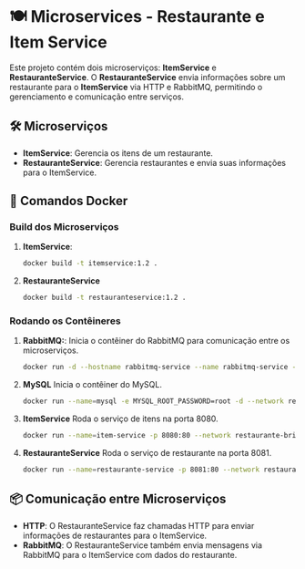 # 🍽️ Microservices - Restaurante e Item Service

Este projeto contém dois microserviços: **ItemService** e **RestauranteService**. O **RestauranteService** envia informações sobre um restaurante para o **ItemService** via HTTP e RabbitMQ, permitindo o gerenciamento e comunicação entre serviços.

## 🛠️ Microserviços

- **ItemService**: Gerencia os itens de um restaurante.
- **RestauranteService**: Gerencia restaurantes e envia suas informações para o ItemService.

## 🐳 Comandos Docker

### Build dos Microserviços

1. **ItemService**:  
   ```bash
   docker build -t itemservice:1.2 .

2. **RestauranteService**
   ```bash
   docker build -t restauranteservice:1.2 .

### Rodando os Contêineres

1. **RabbitMQ:**:
   Inicia o contêiner do RabbitMQ para comunicação entre os microserviços.   
   ```bash
   docker run -d --hostname rabbitmq-service --name rabbitmq-service --network restaurante-bridge rabbitmq:3-management

2. **MySQL**
   Inicia o contêiner do MySQL.
   ```bash
   docker run --name=mysql -e MYSQL_ROOT_PASSWORD=root -d --network restaurante-bridge mysql:5.6

3. **ItemService**
   Roda o serviço de itens na porta 8080.
    ```bash
    docker run --name=item-service -p 8080:80 --network restaurante-bridge itemservice:1.2

4. **RestauranteService**
   Roda o serviço de restaurante na porta 8081.
    ```bash
   docker run --name=restaurante-service -p 8081:80 --network restaurante-bridge restauranteservice:1.5

## 📦 Comunicação entre Microserviços

- **HTTP**: O RestauranteService faz chamadas HTTP para enviar informações de restaurantes para o ItemService.
- **RabbitMQ**: O RestauranteService também envia mensagens via RabbitMQ para o ItemService com dados do restaurante.
